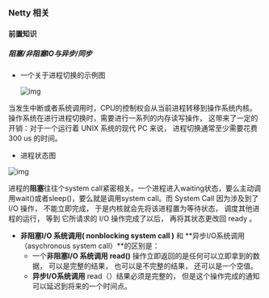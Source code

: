### Netty 相关

#### 前置知识

##### 阻塞/非阻塞IO与异步/同步

- 一个关于进程切换的示例图

  ![img](https://pic1.zhimg.com/80/v2-5672054f97fd77f78420fed6b442536e_1440w.jpg?source=1940ef5c)

当发生中断或者系统调用时，CPU的控制权会从当前进程转移到操作系统内核。操作系统在进行进程切换时，需要进行一系列的内存读写操作， 这带来了一定的开销：对于一个运行着 UNIX 系统的现代 PC 来说， 进程切换通常至少需要花费 300 us 的时间。

- 进程状态图

![img](https://pic2.zhimg.com/80/v2-e88514c2e604c4ac538c402f1788862c_1440w.jpg?source=1940ef5c)

进程的**阻塞**往往个system call紧密相关。一个进程进入waiting状态，要么主动调用wait()或者sleep()，要么就是调用system call。而 System Call 因为涉及到了 I/O 操作， 不能立即完成， 于是内核就会先将该进程置为等待状态， 调度其他进程的运行， 等到 它所请求的 I/O 操作完成了以后， 再将其状态更改回 ready 。

- **非阻塞I/O 系统调用( nonblocking system call )** 和 **异步I/O系统调用 （asychronous system call）**的区别是：
  - 一个**非阻塞I/O 系统调用 read()** 操作立即返回的是任何可以立即拿到的数据， 可以是完整的结果， 也可以是不完整的结果， 还可以是一个空值。
  - **异步I/O系统调用** read（）结果必须是完整的， 但是这个操作完成的通知可以延迟到将来的一个时间点。

